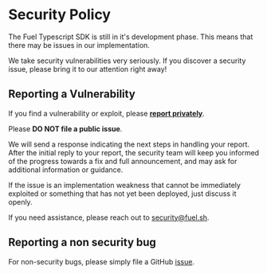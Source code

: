 # Security Policy

The Fuel Typescript SDK is still in it's development phase. This means that there may be issues in our implementation.

We take security vulnerabilities very seriously. If you discover a security issue,
please bring it to our attention right away!

## Reporting a Vulnerability

If you find a vulnerability or exploit, please [**report privately**](https://github.com/FuelLabs/fuels-ts/security/advisories/new).

Please **DO NOT file a public issue**.

We will send a response indicating the next steps in handling your report. After the initial reply to your report, the security team will keep you informed of the progress towards a fix and full announcement, and may ask for additional information or guidance.

If the issue is an implementation weakness that cannot be immediately exploited or something that has not yet been deployed, just discuss it openly.

If you need assistance, please reach out to [security@fuel.sh](mailto:security@fuel.sh).

## Reporting a non security bug

For non-security bugs, please simply file a GitHub [issue](https://github.com/FuelLabs/fuels-ts/issues/new).
